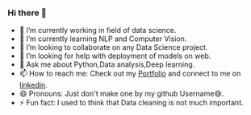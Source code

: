 ### Hi there 👋






- 🔭 I’m currently working in field of data science.
- 🌱 I’m currently learning NLP and Computer Vision.
- 👯 I’m looking to collaborate on any Data Science project.
- 🤔 I’m looking for help with deployment of models on web.
- 💬 Ask me about Python,Data analysis,Deep learning.
- 📫 How to reach me: Check out my [Portfolio](https://j-a-r-v-i.github.io/) and connect to me on [linkedin](https://www.linkedin.com/in/archit-bansal-3248b0162/).
- 😄 Pronouns: Just don't make one by my github Username:sweat_smile:.
- ⚡ Fun fact: I used to think that Data cleaning is not much important.

